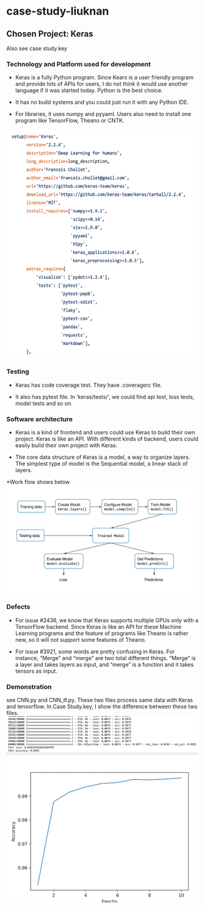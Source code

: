 # case-study-liuknan
## Chosen Project: Keras
Also see case study.key
### Technology and Platform used for development
* Keras is a fully Python program. Since Kears is a user friendly program and provide lots of APIs for users, I do not think it would use another language if it was started today. Python is the best choice.

* It has no build systems and you could just run it with any Python IDE.

* For libraries, it uses numpy and pyyaml. Users also need to install one program like TensorFlow, Theano or CNTK.
<img src="https://github.com/ec500-software-engineering/case-study-liuknan/raw/master/requirements.png" width="600" height="600">

### Testing
* Keras has code coverage test. They have .coveragerc file.

* It also has pytest file. In 'keras/tests/', we could find api test, loss tests, model tests and so on.

### Software architecture
* Keras is a kind of frontend and users could use Keras to build their own project. Keras is like an API. With different kinds of backend, users could easily build their own project with Keras.

* The core data structure of Keras is a model, a way to organize layers. The simplest type of model is the Sequential model, a linear stack of layers. 

*Work flow shows below
![](https://github.com/ec500-software-engineering/case-study-liuknan/raw/master/keras-workflow.jpg)

### Defects
* For issue #2436, we know that Keras supports multiple GPUs only with a TensorFlow backend. Since Keras is like an API for these Machine Learning programs and the feature of programs like Theano is rather new, so it will not support some features of Theano.

* For issue #3921, some words are pretty confusing in Keras. For instance, “Merge” and “merge” are two total different things. “Merge” is a layer and takes layers as input, and “merge” is a function and it takes tensors as input. 

### Demonstration
see CNN.py and CNN_tf.py. These two files process same data with Keras and tensorflow. In Case Study.key,
 I show the difference between these two files.
 ![](https://github.com/ec500-software-engineering/case-study-liuknan/raw/master/result.png)
 ![](https://github.com/ec500-software-engineering/case-study-liuknan/raw/master/acc.png)
